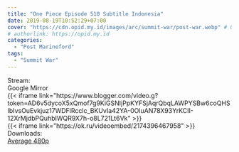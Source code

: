 ```yaml
---
title: "One Piece Episode 510 Subtitle Indonesia"
date: 2019-08-19T10:52:29+07:00
cover: "https://cdn.opid.my.id/images/arc/summit-war/post-war.webp" # Optional, cover
# authorlink: https://opid.my.id
categories:
  - "Post Marineford"
tags:
  - "Summit War"
---
```

<div class="ui menu violet borderless inverted">
  <div class="header item active">
        Stream:
    </div>
  <a class="active item" data-tab="google">
    <i class="google drive icon"></i> Google
  </a>
  <a class="item nounderline" data-tab="mirror">
    <i class="odnoklassniki icon"></i> Mirror
  </a>
</div>
<div class="ui bottom attached tab segment active" style="border:0 !important;" data-tab="google">
{{< iframe link="https://www.blogger.com/video.g?token=AD6v5dycoX5xQmof7g9KiGSNIjPpKYFSjAqrQbqLAWPYSBw6coQHSIbIvsOuEvkjuz17WDFlRcclc_BKUvIa42YA-0OluAN78X93YrKCII-12XrMjdbPQuhbIWQR9X7h-o8L721Lt6Vk" >}}
</div>
<div class="ui bottom attached tab segment" style="border:0 !important;" data-tab="mirror">
{{< iframe link="https://ok.ru/videoembed/2174396467958" >}}
</div>
<div class="ui menu violet borderless inverted">
  <div class="header item active">
        Downloads:
    </div>
  <a class="item nounderline" href="https://ouo.io/qI85OjY" target="_blank" rel="dofollow"><i class="google drive icon"></i>
    Average 480p</a>
</div>